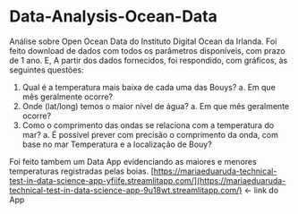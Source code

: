 # Data-Analysis-Ocean-Data

Análise sobre Open Ocean Data do Instituto Digital Ocean da Irlanda. Foi feito download de dados com todos os parâmetros disponíveis, com prazo de 1 ano.
E, A partir dos dados fornecidos, foi respondido, com gráficos, às seguintes questões:
1. Qual é a temperatura mais baixa de cada uma das Bouys?
a. Em que mês geralmente ocorre?
2. Onde (lat/long) temos o maior nível de água?
a. Em que mês geralmente ocorre?
3. Como o comprimento das ondas se relaciona com a temperatura do mar?
a. É possível prever com precisão o comprimento da onda, com base no mar
Temperatura e a localização de Bouy?

Foi feito tambem um Data App evidenciando as maiores e menores temperaturas registradas pelas boias. 
[https://mariaeduaruda-technical-test-in-data-science-app-yfiife.streamlitapp.com/](https://mariaeduaruda-technical-test-in-data-science-app-9u18wt.streamlitapp.com/) <- link do App
